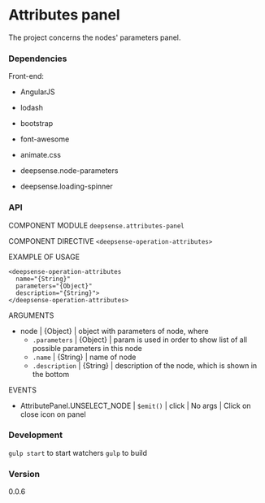 # Attributes panel

The project concerns the nodes' parameters panel.

### Dependencies

Front-end:

- AngularJS
- lodash
- bootstrap
- font-awesome
- animate.css

- deepsense.node-parameters
- deepsense.loading-spinner

### API

COMPONENT MODULE `deepsense.attributes-panel`

COMPONENT DIRECTIVE `<deepsense-operation-attributes>`

EXAMPLE OF USAGE

    <deepsense-operation-attributes
      name="{String}"
      parameters="{Object}"
      description="{String}">
    </deepsense-operation-attributes>

ARGUMENTS

- node | {Object} | object with parameters of node, where
  - `.parameters` | {Object} | param is used in order to show list of all possible parameters in this node
  - `.name` | {String} | name of node
  - `.description` | {String} | description of the node, which is shown in the bottom

EVENTS

- AttributePanel.UNSELECT_NODE | `$emit()` | click | No args | Click on close icon on panel

### Development

`gulp start` to start watchers
`gulp` to build

### Version

0.0.6